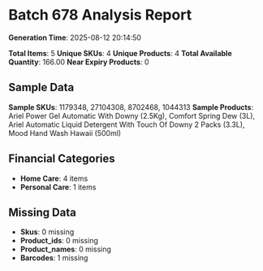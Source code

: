 # Batch 678 Analysis Report

**Generation Time**: 2025-08-12 20:14:50

**Total Items**: 5
**Unique SKUs**: 4
**Unique Products**: 4
**Total Available Quantity**: 166.00
**Near Expiry Products**: 0

## Sample Data
**Sample SKUs**: 1179348, 27104308, 8702468, 1044313
**Sample Products**: Ariel Power Gel Automatic With Downy (2.5Kg), Comfort Spring Dew (3L), Ariel Automatic Liquid Detergent With Touch Of Downy 2 Packs (3.3L), Mood Hand Wash Hawaii (500ml)

## Financial Categories
- **Home Care**: 4 items
- **Personal Care**: 1 items

## Missing Data
- **Skus**: 0 missing
- **Product_ids**: 0 missing
- **Product_names**: 0 missing
- **Barcodes**: 1 missing
